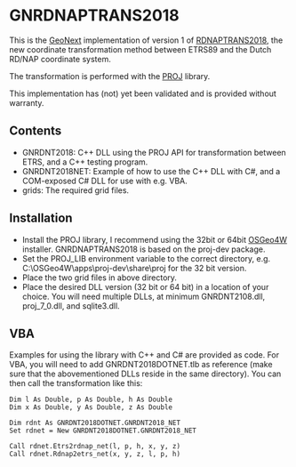 # GNRDNAPTRANS2018
This is the [GeoNext](http://www.geonext.nl) implementation of version 1 of [RDNAPTRANS2018](https://www.nsgi.nl/geodetische-infrastructuur/producten/programma-rdnaptrans), the new coordinate transformation method between ETRS89 and the Dutch RD/NAP coordinate system.

The transformation is performed with the [PROJ](https://proj.org/) library.

This implementation has (not) yet been validated and is provided without warranty.

## Contents
- GNRDNT2018: C++ DLL using the PROJ API for transformation between ETRS, and a C++ testing program.
- GNRDNT2018NET: Example of how to use the C++ DLL with C#, and a COM-exposed C# DLL for use with e.g. VBA.
- grids: The required grid files.

## Installation
- Install the PROJ library, I recommend using the 32bit or 64bit [OSGeo4W](https://www.osgeo.org/projects/osgeo4w/) installer. GNRDNAPTRANS2018 is based on the proj-dev package.
- Set the PROJ_LIB environment variable to the correct directory, e.g. C:\OSGeo4W\apps\proj-dev\share\proj for the 32 bit version.
- Place the two grid files in above directory.
- Place the desired DLL version (32 bit or 64 bit) in a location of your choice. You will need multiple DLLs, at minimum GNRDNT2108.dll, proj_7_0.dll, and sqlite3.dll. 

## VBA
Examples for using the library with C++ and C# are provided as code. For VBA, you will need to add GNRDNT2018DOTNET.tlb as reference (make sure that the abovementioned DLLs reside in the same directory). You can then call the transformation like this:

```
Dim l As Double, p As Double, h As Double
Dim x As Double, y As Double, z As Double

Dim rdnt As GNRDNT2018DOTNET.GNRDNT2018_NET
Set rdnet = New GNRDNT2018DOTNET.GNRDNT2018_NET

Call rdnet.Etrs2rdnap_net(l, p, h, x, y, z)
Call rdnet.Rdnap2etrs_net(x, y, z, l, p, h)
```
